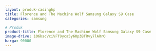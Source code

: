 ```yaml
---
layout: produk-casinghp
title: Florence and The Machine Wolf Samsung Galaxy S9 Case
categories: samsung

# Produk
product-title: Florence and The Machine Wolf Samsung Galaxy S9 Case
image-drive: 1O6kscVciVFT9yca5y60p3BTRvy7lARrO
harga: 90000
---
```


